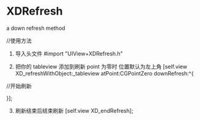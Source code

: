# XDRefresh
a down refresh method

//使用方法

1. 导入头文件
#import "UIView+XDRefresh.h"

2. 把你的 tableview 添加到刷新
point 为零时 位置默认为左上角
[self.view XD_refreshWithObject:_tableview atPoint:CGPointZero downRefresh:^{

//开始刷新

}];

3. 刷新结束后结束刷新
[self.view XD_endRefresh];
